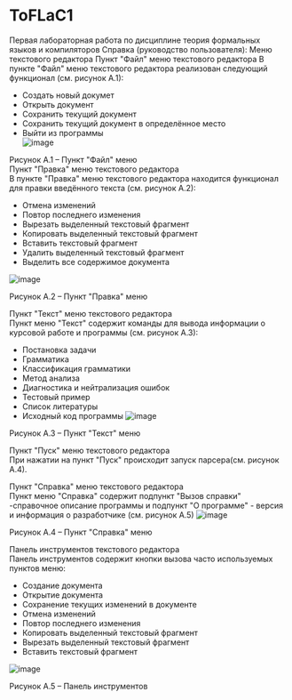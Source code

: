 # ToFLaC1
Первая лабораторная работа по дисциплине теория формальных языков и компиляторов
Справка (руководство пользователя):
Меню текстового редактора
Пункт "Файл" меню текстового редактора
В пункте "Файл" меню текстового редактора реализован следующий функционал (см. рисунок А.1):
* Создать новый докумет
* Открыть документ
* Сохранить текущий документ
* Сохранить текущий документ в определённое место
* Выйти из программы  
 ![image](https://github.com/user-attachments/assets/ff63eaf7-7986-415b-bf45-22739b0a9459)  

Рисунок А.1 – Пункт "Файл" меню  
Пункт "Правка" меню текстового редактора  
В пункте "Правка" меню текстового редактора находится функционал для правки введённого текста (см. рисунок А.2):  
* Отмена изменений
* Повтор последнего изменения
* Вырезать выделенный текстовый фрагмент
* Копировать выделенный текстовый фрагмент
* Вставить текстовый фрагмент
* Удалить выделенный текстовый фрагмент
* Выделить все содержимое документа

 ![image](https://github.com/user-attachments/assets/cc64d197-bbac-499b-b583-46ef7d438472)

Рисунок А.2 – Пункт "Правка" меню  

Пункт "Текст" меню текстового редактора  
Пункт меню "Текст" содержит команды для вывода информации о курсовой работе и программы (см. рисунок А.3):
* Постановка задачи
* Грамматика
* Классификация грамматики
* Метод анализа
* Диагностика и нейтрализация ошибок
* Тестовый пример
* Список литературы
* Исходный код программы
 ![image](https://github.com/user-attachments/assets/1ca0af85-58f8-4e5f-8b20-fa4189c67c82)

Рисунок А.3 – Пункт "Текст" меню  

Пункт "Пуск" меню текстового редактора  
При нажатии на пункт "Пуск" происходит запуск парсера(см. рисунок А.4).


Пункт "Справка" меню текстового редактора  
Пункт меню "Справка" содержит подпункт "Вызов справки" -справочное описание программы и подпункт "О программе" - версия и информация о разработчике (см. рисунок А.5)
![image](https://github.com/user-attachments/assets/f24564b0-f179-4c63-9099-ca1ddc966775)  

Рисунок А.4 – Пункт "Справка" меню  

Панель инструментов текстового редактора  
Панель инструментов содержит кнопки вызова часто используемых пунктов меню:
* Создание документа 
* Открытие документа 
* Сохранение текущих изменений в документе 
* Отмена изменений 
* Повтор последнего изменения 
* Копировать выделенный текстовый фрагмент 
* Вырезать выделенный текстовый фрагмент 
* Вставить текстовый фрагмент  

 ![image](https://github.com/user-attachments/assets/9b0cb592-956a-4049-a523-c468c801289b)

Рисунок А.5 – Панель инструментов
